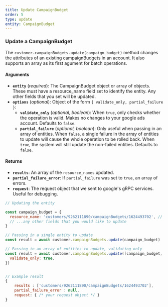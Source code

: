 ```yaml
---
title: Update CampaignBudget
order: 5
type: update
entity: CampaignBudget
---
```


### Update a CampaignBudget

The `customer.campaignBudgets.update(campaign_budget)` method changes the attributes of an existing campaignBudgets in an account. It also supports an array as its first agument for batch operations.

#### Arguments

- **`entity`** (_required_): The CampaignBudget object or array of objects. These must have a resource_name field set to identify the entity. Any other fields that you set will be updated.
- **`options`** (_optional_): Object of the form `{ validate_only, partial_failure }`:
  - **`validate_only`** (_optional, boolean_): When `true`, only checks whether the operation is valid. Makes no changes to your google ads account. Defaults to `false`.
  - **`partial_failure`** (_optional, boolean_): Only useful when passing in an array of entities. When `false`, a single failure in the array of entities to update will cause the whole operation to be rolled back. When `true`, the system will still update the non-failed entities. Defaults to `false`.

#### Returns

- **`results`**: An array of the `resource_names` updated.
- **`partial_failure_error`**: If `partial_failure` was set to `true`, an array of errors.
- **`request`**: The request object that we sent to google's gRPC services. Useful for debugging.

```javascript
// Updating the entity

const campaign_budget = {
  resource_name: 'customers/9262111890/campaignBudgets/1624493702', // The resource_name is required
  // ...any other fields that you would like to update
}

// Passing in a single entity to update
const result = await customer.campaignBudgets.update(campaign_budget)

// Passing in an array of entities to update, validating only
const result = await customer.campaignBudgets.update([campaign_budget, other_campaign_budget], {
  validate_only: true,
})
```

```javascript

// Example result
{
	results : ['customers/9262111890/campaignBudgets/1624493702'],
	partial_failure_error : null,
	request: { /* your request object */ }
}

```
